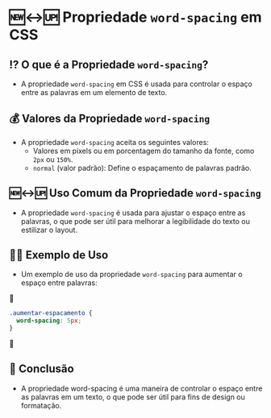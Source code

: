 # 🆕↔🆙 Propriedade `word-spacing` em CSS

## ⁉ O que é a Propriedade `word-spacing`?
- A propriedade `word-spacing` em CSS é usada para controlar o espaço entre as palavras em um elemento de texto.

## 💰 Valores da Propriedade `word-spacing`
- A propriedade `word-spacing` aceita os seguintes valores:
  - Valores em pixels ou em porcentagem do tamanho da fonte, como `2px` ou `150%`.
  - `normal` (valor padrão): Define o espaçamento de palavras padrão.

## 🆕↔🆙 Uso Comum da Propriedade `word-spacing`
- A propriedade `word-spacing` é usada para ajustar o espaço entre as palavras, o que pode ser útil para melhorar a legibilidade do texto ou estilizar o layout.

## 👩‍🏫 Exemplo de Uso
- Um exemplo de uso da propriedade `word-spacing` para aumentar o espaço entre palavras:

📌

  ```css
  .aumentar-espacamento {
    word-spacing: 5px;
  }
   ```
   
📌

## 🏁 Conclusão
- A propriedade word-spacing é uma maneira de controlar o espaço entre as palavras em um texto, o que pode ser útil para fins de design ou formatação.
